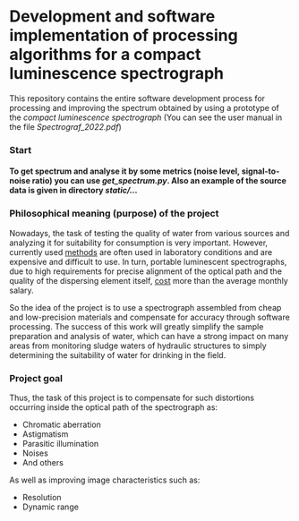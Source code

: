 # Development and software implementation of processing algorithms for a compact luminescence spectrograph

This repository contains the entire software development process for processing and improving the spectrum obtained by using a prototype of the _compact luminescence spectrograph_ (You can see the user manual in the file _Spectrograf_2022.pdf_)

### Start
#### To get spectrum and analyse it by some metrics (noise level, signal-to-noise ratio) you can use *get_spectrum.py*. Also an example of the source data is given in directory *static/...* 

### Philosophical meaning (purpose) of the project

Nowadays, the task of testing the quality of water from various sources and analyzing it for suitability for consumption is very important. However, currently used [methods](https://testslab.ru/stati/metody-analiza-vody/#:~:text=%D0%9B%D1%8E%D0%BC%D0%B8%D0%BD%D0%B5%D1%81%D1%86%D0%B5%D0%BD%D1%82%D0%BD%D1%8B%D0%B9%20%D0%B0%D0%BD%D0%B0%D0%BB%D0%B8%D0%B7%20%D0%BF%D0%BE%D0%B7%D0%B2%D0%BE%D0%BB%D1%8F%D0%B5%D1%82%20%D0%BE%D0%B1%D0%BD%D0%B0%D1%80%D1%83%D0%B6%D0%B8%D1%82%D1%8C%20%D0%B8,%D1%81%D0%BE%D0%B5%D0%B4%D0%B8%D0%BD%D0%B5%D0%BD%D0%B8%D0%B9%20%D0%B2%20%D0%BF%D1%80%D0%BE%D0%B1%D0%B0%D1%85%20%D0%BF%D1%80%D0%B8%D0%BC%D0%B5%D0%BD%D1%8F%D1%8E%D1%82%20%D1%85%D1%80%D0%BE%D0%BC%D0%B0%D1%82%D0%BE%D0%B3%D1%80%D0%B0%D1%84%D0%B8%D1%8E) are often used in laboratory conditions and are expensive and difficult to use. In turn, portable luminescent spectrographs, due to high requirements for precise alignment of the optical path and the quality of the dispersing element itself, [cost](https://aliexpress.ru/wholesale?SearchText=fluorescence+spectrophotometer&g=y&page=1&searchInfo=UeihUK8Yw0p7m0kK8rWUKQav9w%2F+9ysNUE3T21jdsWJLiHcifsoBkPSCd0kOhGpzFa0EOTe8gFMFJmEHO18K2KIYu6xu7G3Mqe%2FZXlsYbdJJOnwoRjWnsjJQNIjwp3qp4MeBFHghLjvAXQV2RMfCunpFB+N1qgjskc%2FKLQAv6DNdQraDNjY%3D) more than the average monthly salary.


So the idea of the project is to use a spectrograph assembled from cheap and low-precision materials and compensate for accuracy through software processing. The success of this work will greatly simplify the sample preparation and analysis of water, which can have a strong impact on many areas from monitoring sludge waters of hydraulic structures to simply determining the suitability of water for drinking in the field.

### Project goal
Thus, the task of this project is to compensate for such distortions occurring inside the optical path of the spectrograph as:
- Сhromatic aberration
- Astigmatism
- Parasitic illumination
- Noises
- And others


As well as improving image characteristics such as:
- Resolution
- Dynamic range
